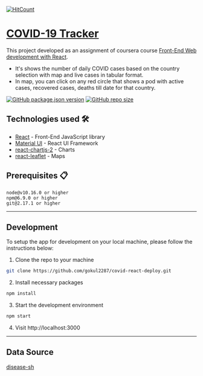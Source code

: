 [![HitCount](http://hits.dwyl.io/gokul2287/covid-react-deploy.svg)](http://hits.dwyl.io/gokul2287/covid-react-deploy)

# [COVID-19 Tracker](https://gokul2287.github.io/covid-react-deploy/)

This project developed as an assignment of coursera course [Front-End Web development with React](https://www.coursera.org/learn/front-end-react). 
- It's shows the number of daily COVID cases based on the country selection with map and live cases in tabular format.
- In map, you can click on any red circle that shows a pod with active cases, recovered cases, deaths till date for that country.

[![GitHub package.json version](https://img.shields.io/github/package-json/v/gokul2287/covid-react-deploy)](https://github.com/gokul2287/covid-react-deploy)
[![GitHub repo size](https://img.shields.io/github/repo-size/gokul2287/covid-react-deploy?color=ff69b4)](https://github.com/gokul2287/covid-react-deploy)

## Technologies used 🛠️

- [React](https://es.reactjs.org/) - Front-End JavaScript library
- [Material UI](https://material-ui.com/) - React UI Framework
- [react-chartjs-2](https://github.com/jerairrest/react-chartjs-2) - Charts
- [react-leaflet](https://github.com/PaulLeCam/react-leaflet) - Maps 

## Prerequisites 📋

```
node@v10.16.0 or higher
npm@6.9.0 or higher
git@2.17.1 or higher
```

---

## Development

To setup the app for development on your local machine, please follow the instructions below:

1. Clone the repo to your machine

```bash
git clone https://github.com/gokul2287/covid-react-deploy.git
```

2. Install necessary packages

```bash
npm install
```

3. Start the development environment

```bash
npm start
```

4. Visit http://localhost:3000

---

## Data Source

[disease-sh](https://github.com/disease-sh/API)
